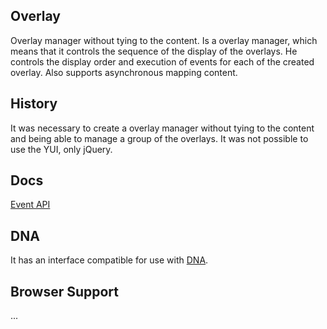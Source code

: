 ## Overlay
Overlay manager without tying to the content. Is a overlay manager, which means that it controls the sequence of the display of the overlays. He controls the display order and execution of events for each of the created overlay. Also supports asynchronous mapping content.

## History
It was necessary to create a overlay manager without tying to the content and being able to manage a group of the overlays. It was not possible to use the YUI, only jQuery.

## Docs
[Event API](https://github.com/bvsn/overlay/wiki/Event-API)

## DNA
It has an interface compatible for use with [DNA](https://github.com/EugeneN/DNA.js).

## Browser Support
...
